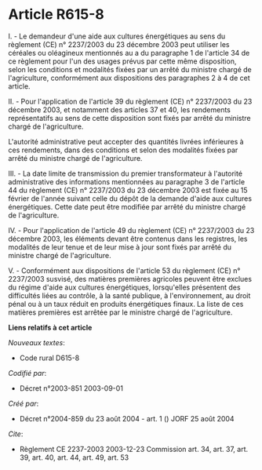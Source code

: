 # Article R615-8

I. - Le demandeur d'une aide aux cultures énergétiques au sens du règlement (CE) n° 2237/2003 du 23 décembre 2003 peut
utiliser les céréales ou oléagineux mentionnés au a du paragraphe 1 de l'article 34 de ce règlement pour l'un des usages
prévus par cette même disposition, selon les conditions et modalités fixées par un arrêté du ministre chargé de
l'agriculture, conformément aux dispositions des paragraphes 2 à 4 de cet article.

II. - Pour l'application de l'article 39 du règlement (CE) n° 2237/2003 du 23 décembre 2003, et notamment des articles 37 et
40, les rendements représentatifs au sens de cette disposition sont fixés par arrêté du ministre chargé de l'agriculture.

L'autorité administrative peut accepter des quantités livrées inférieures à ces rendements, dans des conditions et selon des
modalités fixées par arrêté du ministre chargé de l'agriculture.

III. - La date limite de transmission du premier transformateur à l'autorité administrative des informations mentionnées au
paragraphe 3 de l'article 44 du règlement (CE) n° 2237/2003 du 23 décembre 2003 est fixée au 15 février de l'année suivant
celle du dépôt de la demande d'aide aux cultures énergétiques. Cette date peut être modifiée par arrêté du ministre chargé de
l'agriculture.

IV. - Pour l'application de l'article 49 du règlement (CE) n° 2237/2003 du 23 décembre 2003, les éléments devant être
contenus dans les registres, les modalités de leur tenue et de leur mise à jour sont fixés par arrêté du ministre chargé de
l'agriculture.

V. - Conformément aux dispositions de l'article 53 du règlement (CE) n° 2237/2003 susvisé, des matières premières agricoles
peuvent être exclues du régime d'aide aux cultures énergétiques, lorsqu'elles présentent des difficultés liées au contrôle, à
la santé publique, à l'environnement, au droit pénal ou à un taux réduit en produits énergétiques finaux. La liste de ces
matières premières est arrêtée par le ministre chargé de l'agriculture.

**Liens relatifs à cet article**

_Nouveaux textes_:

  - Code rural D615-8

_Codifié par_:

  - Décret n°2003-851 2003-09-01

_Créé par_:

  - Décret n°2004-859 du 23 août 2004 - art. 1 () JORF 25 août 2004

_Cite_:

  - Règlement CE 2237-2003 2003-12-23 Commission art. 34, art. 37, art. 39, art. 40, art. 44, art. 49, art. 53
